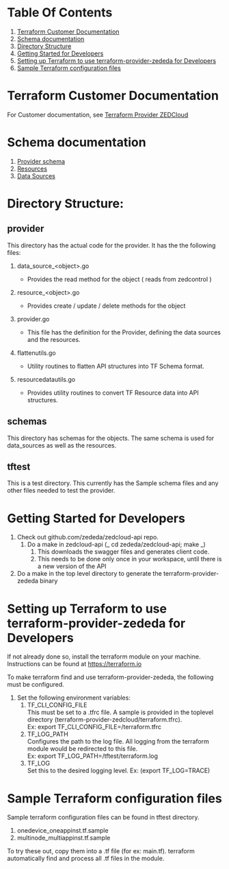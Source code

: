 
# Table Of Contents
1. [Terraform Customer Documentation](#Terraform-Customer-Documentation)
2. [Schema documentation](#Schema-documentation)
3. [Directory Structure](#Directory-Structure)
4. [Getting Started for Developers](#Getting-Started-for-Developers)
5. [Setting up Terraform to use terraform-provider-zededa for Developers](#Setting-up-Terraform-to-use-terraform-provider-zededa-for-Developers)
6. [Sample Terraform configuration files](#Sample-Terraform-configuration-files)

# Terraform Customer Documentation
For Customer documentation, see [Terraform Provider ZEDCloud](https://app.gitbook.com/@information-experience-zededa/s/zedcontrol/terraform-provider-zedcloud/terraform-provider-zedcloud)

# Schema documentation
1. [Provider schema](https://github.com/zededa/terraform-provider-zedcloud/blob/main/docs/index.md)
2. [Resources](https://github.com/zededa/terraform-provider-zedcloud/tree/main/docs/resources)
3. [Data Sources](https://github.com/zededa/terraform-provider-zedcloud/tree/main/docs/data-sources)

# Directory Structure:
## provider
This directory has the actual code for the provider. It has the the following files:
1. data_source_\<object\>.go
    - Provides the read method for the object ( reads from zedcontrol )

2. resource_\<object\>.go
    - Provides create / update / delete methods for the object

3. provider.go
    - This file has the definition for the Provider, defining the data sources
      and the resources.

4. flattenutils.go
    - Utility routines to flatten API structures into TF Schema format.

5. resourcedatautils.go
    - Provides utility routines to convert TF Resource data into API structures.

## schemas
This directory has schemas for the objects. The same schema is used for data_sources
as well as the resources.

## tftest
This is a test directory. This currently has the Sample schema files and any other
files needed to test the provider.

# Getting Started for Developers
1. Check out github.com/zededa/zedcloud-api repo.
   1. Do a make in zedcloud-api (_ cd zededa/zedcloud-api; make _)
        1. This downloads the swagger files and generates client code.
        2. This needs to be done only once in your workspace, until there is a new
            version of the API
2. Do a make in the top level directory to generate the terraform-provider-zededa binary

# Setting up Terraform to use terraform-provider-zededa for Developers

If not already done so, install the terraform module on your machine. Instructions
can be found at https://terraform.io

To make terraform find and use terraform-provider-zededa, the following must be configured.

1. Set the following environment variables:
    1. TF_CLI_CONFIG_FILE  
        This must be set to a .tfrc file. A sample is provided in the toplevel
        directory (terraform-provider-zedcloud/terraform.tfrc).  
        Ex: export TF_CLI_CONFIG_FILE=<path-to-terraform-provider-zedcloud>/terraform.tfrc
    2. TF_LOG_PATH  
         Configures the path to the log file. All logging from the terraform module
         would be redirected to this file.  
         Ex: export TF_LOG_PATH=<path-to-terraform-provider-zedcloud>/tftest/terraform.log
    3. TF_LOG  
         Set this to the desired logging level. Ex: (export TF_LOG=TRACE)

# Sample Terraform configuration files
Sample terraform configuration files can be found in tftest directory.
1. onedevice_oneappinst.tf.sample
2. multinode_multiappinst.tf.sample

To try these out, copy them into a .tf file (for ex: main.tf). terraform automatically
find and process all .tf files in the module.
